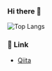 ### Hi there 👋

![Top Langs](https://github-readme-stats.vercel.app/api/top-langs/?username=yutaroud&layout=compact)

### 🔗 Link
* [Qiita](https://qiita.com/yutaroud)

